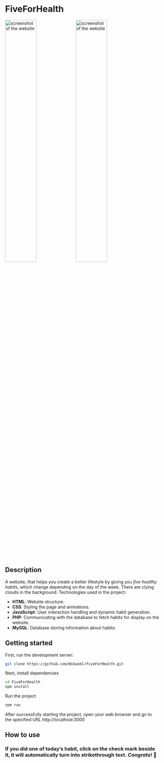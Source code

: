 ﻿# FiveForHealth

<div display="block">
<img src="https://github.com/Wikaobl/FiveForHealth/assets/107032701/4d9ecc78-af4b-43b4-b126-887e955a14b3" alt="screenshot of the website" width="45%">
<img src="https://github.com/Wikaobl/FiveForHealth/assets/107032701/8d6c2ca9-d667-4c2c-88cb-89a662960c5b" alt="screenshot of the website" width="45%">
</div>

## Description

A website, that helps you create a better lifestyle by giving you _five healthy habits_, which change depending on the day of the week. There are clying clouds in the background. 
Technologies used in the project:
- **HTML**: Website structure.
- **CSS**: Styling the page and animations.
- **JavaScript**: User interaction handling and dynamic habit generation.
- **PHP**: Communicating with the database to fetch habits for display on the website.
- **MySQL**: Database storing information about habits.


## Getting started

First, run the development server:

```bash
git clone https://github.com/Wikaobl/FiveForHealth.git
```

Next, install dependencies

```bash
cd FiveForHealth
npm install
```

Run the project

```bash
npm run
```

After successfully starting the project, open your web browser and go to the specified URL http://localhost:3000

## How to use

### If you did one of today’s habit, click on the check mark beside it, it will automatically turn into strikethrough text. _Congrats!_ 🐸

